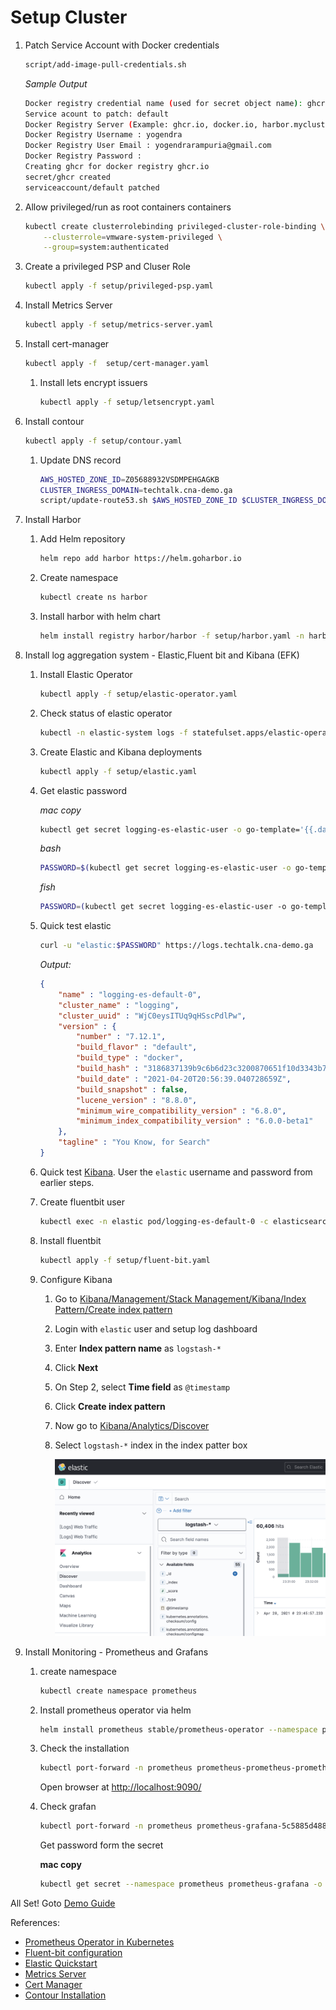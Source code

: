 # Setup Cluster

1. Patch Service Account with Docker credentials

    ```bash
    script/add-image-pull-credentials.sh    
    ```

    *Sample Output*

    ```bash
    Docker registry credential name (used for secret object name): ghcr
    Service acount to patch: default
    Docker Registry Server (Example: ghcr.io, docker.io, harbor.mycluster.com): ghcr.io
    Docker Registry Username : yogendra
    Docker Registry User Email : yogendrarampuria@gmail.com
    Docker Registry Password : 
    Creating ghcr for docker registry ghcr.io
    secret/ghcr created
    serviceaccount/default patched
    ```

1. Allow privileged/run as root containers containers

    ```bash
    kubectl create clusterrolebinding privileged-cluster-role-binding \
        --clusterrole=vmware-system-privileged \
        --group=system:authenticated
    ```

1. Create a privileged PSP and Cluser Role

    ```bash
    kubectl apply -f setup/privileged-psp.yaml
    ```

1. Install Metrics Server

    ```bash
    kubectl apply -f setup/metrics-server.yaml
    ```

1. Install cert-manager

    ```bash
    kubectl apply -f  setup/cert-manager.yaml
    ```

    1. Install lets encrypt issuers

        ```bash
        kubectl apply -f setup/letsencrypt.yaml
        ```

1. Install contour

    ```bash
    kubectl apply -f setup/contour.yaml
    ```

    1. Update DNS record

        ```bash
        AWS_HOSTED_ZONE_ID=Z05688932VSDMPEHGAGKB
        CLUSTER_INGRESS_DOMAIN=techtalk.cna-demo.ga
        script/update-route53.sh $AWS_HOSTED_ZONE_ID $CLUSTER_INGRESS_DOMAIN
        ```

1. Install Harbor

    1. Add Helm repository

        ```bash
        helm repo add harbor https://helm.goharbor.io
        ```

    1. Create namespace

        ```bash
        kubectl create ns harbor
        ```

    1. Install harbor with helm chart

        ```bash
        helm install registry harbor/harbor -f setup/harbor.yaml -n harbor
        ```

1. Install log aggregation system - Elastic,Fluent bit and Kibana (EFK)

    1. Install Elastic Operator

        ```bash
        kubectl apply -f setup/elastic-operator.yaml
        ```

    1. Check status of elastic operator

        ```bash
        kubectl -n elastic-system logs -f statefulset.apps/elastic-operator
        ```

    1. Create Elastic and Kibana deployments

        ```bash
        kubectl apply -f setup/elastic.yaml
        ```

    1. Get elastic password

        *mac copy*

        ```bash
        kubectl get secret logging-es-elastic-user -o go-template='{{.data.elastic | base64decode}}' | pbcopy        
        ```

         *bash*

        ```bash
        PASSWORD=$(kubectl get secret logging-es-elastic-user -o go-template='{{.data.elastic | base64decode}}')
        ```

        *fish*

        ```bash
        PASSWORD=(kubectl get secret logging-es-elastic-user -o go-template='{{.data.elastic | base64decode}}')
        ```

    1. Quick test elastic

        ```bash
        curl -u "elastic:$PASSWORD" https://logs.techtalk.cna-demo.ga  
        ```

        *Output:*

        ```json
        {
            "name" : "logging-es-default-0",
            "cluster_name" : "logging",
            "cluster_uuid" : "WjC0eysITUq9qHSscPdlPw",
            "version" : {
                "number" : "7.12.1",
                "build_flavor" : "default",
                "build_type" : "docker",
                "build_hash" : "3186837139b9c6b6d23c3200870651f10d3343b7",
                "build_date" : "2021-04-20T20:56:39.040728659Z",
                "build_snapshot" : false,
                "lucene_version" : "8.8.0",
                "minimum_wire_compatibility_version" : "6.8.0",
                "minimum_index_compatibility_version" : "6.0.0-beta1"
            },
            "tagline" : "You Know, for Search"
        }
        ```

    1. Quick test [Kibana](https://log-ui.techtalk.cna-demo.ga/). User the `elastic` username and password from earlier steps.

    1. Create fluentbit user

        ```bash
        kubectl exec -n elastic pod/logging-es-default-0 -c elasticsearch -it -- elasticsearch-users useradd fluentbit -p "VMware1!" -r superuser
        ```

    1. Install fluentbit

        ```bash
        kubectl apply -f setup/fluent-bit.yaml
        ```

    1. Configure Kibana
        1. Go to [Kibana/Management/Stack Management/Kibana/Index Pattern/Create index pattern](https://log-ui.techtalk.cna-demo.ga/app/management/kibana/indexPatterns/create)
        1. Login with `elastic` user and setup log dashboard
        1. Enter **Index pattern name** as `logstash-*`
        1. Click **Next**
        1. On Step 2, select **Time field** as `@timestamp`
        1. Click **Create index pattern**
        1. Now go to [Kibana/Analytics/Discover](https://log-ui.techtalk.cna-demo.ga/app/discover)
        1. Select `logstash-*` index in the index patter box

            ![Kibana Logs View](setup/images/kibana-logs.png)

1. Install Monitoring - Prometheus and Grafans

    1. create namespace

        ```bash
        kubectl create namespace prometheus
        ```

    1. Install prometheus operator via helm

        ```bash
        helm install prometheus stable/prometheus-operator --namespace prometheus
        ```

    1. Check the installation

        ```bash
        kubectl port-forward -n prometheus prometheus-prometheus-prometheus-oper-prometheus-0 9090
        ```

        Open browser at [http://localhost:9090/](http://localhost:9090/)

    1. Check grafan

        ```bash
        kubectl port-forward -n prometheus prometheus-grafana-5c5885d488-b9mlj 3000
        ```

        Get password form the secret

        **mac copy**

        ```bash
        kubectl get secret --namespace prometheus prometheus-grafana -o go-template='{{index  .data "admin-password"| base64decode }}' | pbcopy
        ```

All Set! Goto [Demo Guide](README)



References:

* [Prometheus Operator in Kubernetes](https://www.magalix.com/blog/monitoring-of-kubernetes-cluster-through-prometheus-and-grafana)
* [Fluent-bit configuration](https://docs.fluentbit.io/manual/pipeline/outputs/elasticsearch#configuration-file)
* [Elastic Quickstart](https://www.elastic.co/guide/en/cloud-on-k8s/current/k8s-quickstart.html)
* [Metrics Server](https://github.com/kubernetes-sigs/metrics-server)
* [Cert Manager](https://github.com/jetstack/cert-manager)
* [Contour Installation](https://projectcontour.io/getting-started/)

